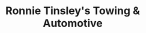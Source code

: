 ---
title: "Ronnie Tinsley's Towing & Automotive"
url: /belton/ronnie-tinsleys-towing-and-automotive/
shop: car repair
---